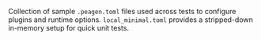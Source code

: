 Collection of sample `.peagen.toml` files used across tests to configure
plugins and runtime options. `local_minimal.toml` provides a stripped-down
in-memory setup for quick unit tests.
